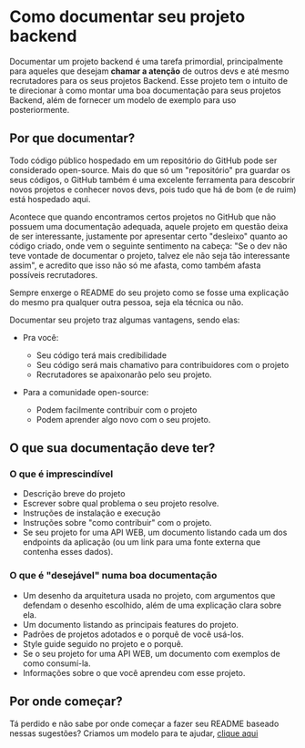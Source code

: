 # Como documentar seu projeto backend

Documentar um projeto backend é uma tarefa primordial, principalmente para aqueles que desejam **chamar a atenção** de outros devs e até mesmo recrutadores para os seus projetos Backend. Esse projeto tem o intuito de te direcionar à como montar uma boa documentação para seus projetos Backend, além de fornecer um modelo de exemplo para uso posteriormente.

## Por que documentar?

Todo código público hospedado em um repositório do GitHub pode ser considerado open-source. Mais do que só um "repositório" pra guardar os seus códigos, o GitHub também é uma excelente ferramenta para descobrir novos projetos e conhecer novos devs, pois tudo que há de bom (e de ruim) está hospedado aqui.

Acontece que quando encontramos certos projetos no GitHub que não possuem uma documentação adequada, aquele projeto em questão deixa de ser interessante, justamente por apresentar certo "desleixo" quanto ao código criado, onde vem o seguinte sentimento na cabeça: "Se o dev não teve vontade de documentar o projeto, talvez ele não seja tão interessante assim", e acredito que isso não só me afasta, como também afasta possíveis recrutadores.

Sempre enxerge o README do seu projeto como se fosse uma explicação do mesmo pra qualquer outra pessoa, seja ela técnica ou não.

Documentar seu projeto traz algumas vantagens, sendo elas:

- Pra você:

  - Seu código terá mais credibilidade
  - Seu código será mais chamativo para contribuidores com o projeto
  - Recrutadores se apaixonarão pelo seu projeto.

- Para a comunidade open-source:

  - Podem facilmente contribuir com o projeto
  - Podem aprender algo novo com o seu projeto.

## O que sua documentação deve ter?

### O que é imprescindível 

- Descrição breve do projeto
- Escrever sobre qual problema o seu projeto resolve.
- Instruções de instalação e execução
- Instruções sobre "como contribuir" com o projeto.
- Se seu projeto for uma API WEB, um documento listando cada um dos endpoints da aplicação (ou um link para uma fonte externa que contenha esses dados).

### O que é "desejável" numa boa documentação

- Um desenho da arquitetura usada no projeto, com argumentos que defendam o desenho escolhido, além de uma explicação clara sobre ela.
- Um documento listando as principais features do projeto.
- Padrões de projetos adotados e o porquê de você usá-los.
- Style guide seguido no projeto e o porquê.
- Se o seu projeto for uma API WEB, um documento com exemplos de como consumí-la. 
- Informações sobre o que você aprendeu com esse projeto.

## Por onde começar? 

Tá perdido e não sabe por onde começar a fazer seu README baseado nessas sugestões? Criamos um modelo para te ajudar, [clique aqui](./example)